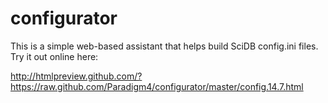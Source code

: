 configurator
============

This is a simple web-based assistant that helps build SciDB config.ini files. Try it out online here:

http://htmlpreview.github.com/?https://raw.github.com/Paradigm4/configurator/master/config.14.7.html
